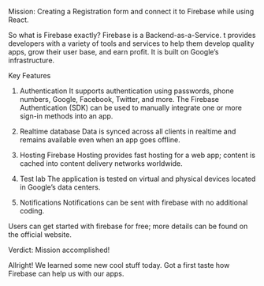 Mission: Creating a Registration form and connect it to Firebase while using React.

So what is Firebase exactly?
Firebase is a Backend-as-a-Service. 
t provides developers with a variety of tools and services to help them develop quality apps, grow their user base, and earn profit. 
It is built on Google’s infrastructure.


Key Features

1. Authentication
   It supports authentication using passwords, phone numbers, Google, Facebook, Twitter, and more. The Firebase Authentication (SDK) can be used to manually integrate one or more sign-in methods into an app.

2. Realtime database
   Data is synced across all clients in realtime and remains available even when an app goes offline.

3. Hosting
   Firebase Hosting provides fast hosting for a web app; content is cached into content delivery networks worldwide.

4. Test lab
   The application is tested on virtual and physical devices located in Google’s data centers.

5. Notifications
   Notifications can be sent with firebase with no additional coding.

Users can get started with firebase for free; more details can be found on the official website.



Verdict: Mission accomplished!

Allright! We learned some new cool stuff today. Got a first taste how Firebase can help us with our apps.


